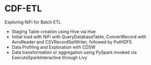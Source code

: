 # CDF-ETL

Exploring NiFi for Batch ETL

- Staging Table creation using Hive via Hue
- Initial load with NiFi with QueryDatabaseTable, ConvertRecord with AvroReader and CSVRecordSetWriter, followed by PutHDFS
- Data Profiling and Exploration with CDSW
- Data transformation or aggregation using PySpark invoked via ExecuteSparkInteractive through Livy
